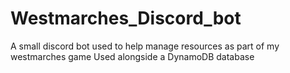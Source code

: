 # Westmarches_Discord_bot
A small discord bot used to help manage resources as part of my westmarches game
Used alongside a DynamoDB database

